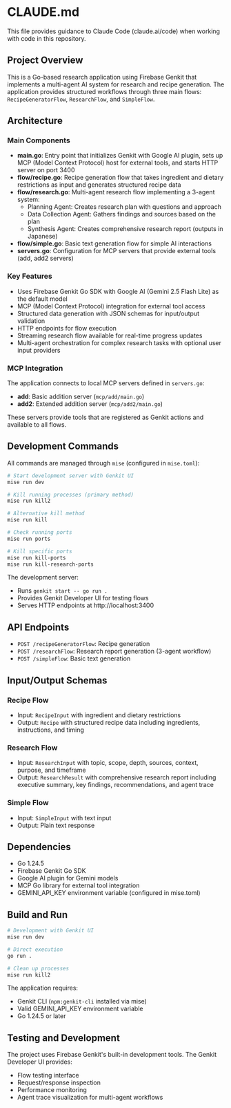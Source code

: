 # CLAUDE.md

This file provides guidance to Claude Code (claude.ai/code) when working with code in this repository.

## Project Overview

This is a Go-based research application using Firebase Genkit that implements a multi-agent AI system for research and recipe generation. The application provides structured workflows through three main flows: `RecipeGeneratorFlow`, `ResearchFlow`, and `SimpleFlow`.

## Architecture

### Main Components

- **main.go**: Entry point that initializes Genkit with Google AI plugin, sets up MCP (Model Context Protocol) host for external tools, and starts HTTP server on port 3400
- **flow/recipe.go**: Recipe generation flow that takes ingredient and dietary restrictions as input and generates structured recipe data
- **flow/research.go**: Multi-agent research flow implementing a 3-agent system:
  - Planning Agent: Creates research plan with questions and approach
  - Data Collection Agent: Gathers findings and sources based on the plan
  - Synthesis Agent: Creates comprehensive research report (outputs in Japanese)
- **flow/simple.go**: Basic text generation flow for simple AI interactions
- **servers.go**: Configuration for MCP servers that provide external tools (add, add2 servers)

### Key Features

- Uses Firebase Genkit Go SDK with Google AI (Gemini 2.5 Flash Lite) as the default model
- MCP (Model Context Protocol) integration for external tool access
- Structured data generation with JSON schemas for input/output validation
- HTTP endpoints for flow execution
- Streaming research flow available for real-time progress updates
- Multi-agent orchestration for complex research tasks with optional user input providers

### MCP Integration

The application connects to local MCP servers defined in `servers.go`:
- **add**: Basic addition server (`mcp/add/main.go`)
- **add2**: Extended addition server (`mcp/add2/main.go`)

These servers provide tools that are registered as Genkit actions and available to all flows.

## Development Commands

All commands are managed through `mise` (configured in `mise.toml`):

```bash
# Start development server with Genkit UI
mise run dev

# Kill running processes (primary method)
mise run kill2

# Alternative kill method
mise run kill

# Check running ports
mise run ports

# Kill specific ports
mise run kill-ports
mise run kill-research-ports
```

The development server:
- Runs `genkit start -- go run .`
- Provides Genkit Developer UI for testing flows
- Serves HTTP endpoints at http://localhost:3400

## API Endpoints

- `POST /recipeGeneratorFlow`: Recipe generation
- `POST /researchFlow`: Research report generation (3-agent workflow)
- `POST /simpleFlow`: Basic text generation

## Input/Output Schemas

### Recipe Flow
- Input: `RecipeInput` with ingredient and dietary restrictions
- Output: `Recipe` with structured recipe data including ingredients, instructions, and timing

### Research Flow
- Input: `ResearchInput` with topic, scope, depth, sources, context, purpose, and timeframe
- Output: `ResearchResult` with comprehensive research report including executive summary, key findings, recommendations, and agent trace

### Simple Flow
- Input: `SimpleInput` with text input
- Output: Plain text response

## Dependencies

- Go 1.24.5
- Firebase Genkit Go SDK
- Google AI plugin for Gemini models
- MCP Go library for external tool integration
- GEMINI_API_KEY environment variable (configured in mise.toml)

## Build and Run

```bash
# Development with Genkit UI
mise run dev

# Direct execution
go run .

# Clean up processes
mise run kill2
```

The application requires:
- Genkit CLI (`npm:genkit-cli` installed via mise)
- Valid GEMINI_API_KEY environment variable
- Go 1.24.5 or later

## Testing and Development

The project uses Firebase Genkit's built-in development tools. The Genkit Developer UI provides:
- Flow testing interface
- Request/response inspection
- Performance monitoring
- Agent trace visualization for multi-agent workflows